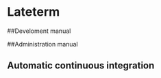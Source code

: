 # Lateterm 
##Develoment manual

##Administration manual                       

## Automatic continuous integration







